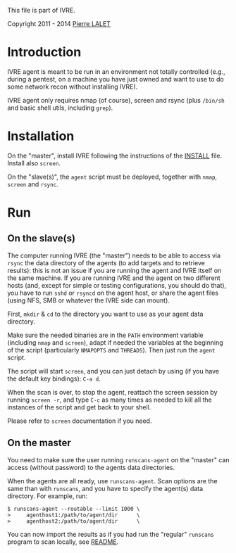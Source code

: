 This file is part of IVRE.

Copyright 2011 - 2014 [Pierre LALET](mailto:pierre.lalet@cea.fr)

# Introduction #

IVRE agent is meant to be run in an environment not totally
controlled (e.g., during a pentest, on a machine you have just owned
and want to use to do some network recon without installing IVRE).

IVRE agent only requires nmap (of course), screen and rsync (plus
`/bin/sh` and basic shell utils, including `grep`).

# Installation #

On the "master", install IVRE following the instructions of the
[INSTALL](INSTALL.md) file. Install also `screen`.

On the "slave(s)", the `agent` script must be deployed, together with
`nmap`, `screen` and `rsync`.

# Run

## On the slave(s) ##

The computer running IVRE (the "master") needs to be able to access
via `rsync` the data directory of the agents (to add targets and to
retrieve results): this is not an issue if you are running the agent
and IVRE itself on the same machine. If you are running IVRE and the
agent on two different hosts (and, except for simple or testing
configurations, you should do that), you have to run `sshd` or
`rsyncd` on the agent host, or share the agent files (using NFS, SMB
or whatever the IVRE side can mount).

First, `mkdir` & `cd` to the directory you want to use as your agent
data directory.

Make sure the needed binaries are in the `PATH` environment variable
(including `nmap` and `screen`), adapt if needed the variables at the
beginning of the script (particularly `NMAPOPTS` and `THREADS`). Then
just run the `agent` script.

The script will start `screen`, and you can just detach by using (if
you have the default key bindings): `C-a d`.

When the scan is over, to stop the agent, reattach the screen session
by running `screen -r`, and type `C-c` as many times as needed to kill
all the instances of the script and get back to your shell.

Please refer to `screen` documentation if you need.

## On the master ##

You need to make sure the user running `runscans-agent` on the
"master" can access (without password) to the agents data directories.

When the agents are all ready, use `runscans-agent`. Scan options are
the same than with `runscans`, and you have to specify the agent(s)
data directory. For example, run:

    $ runscans-agent --routable --limit 1000 \
    >     agenthost1:/path/to/agent/dir      \
    >     agenthost2:/path/to/agent/dir      \

You can now import the results as if you had run the "regular"
`runscans` program to scan locally, see [README](README.md).
